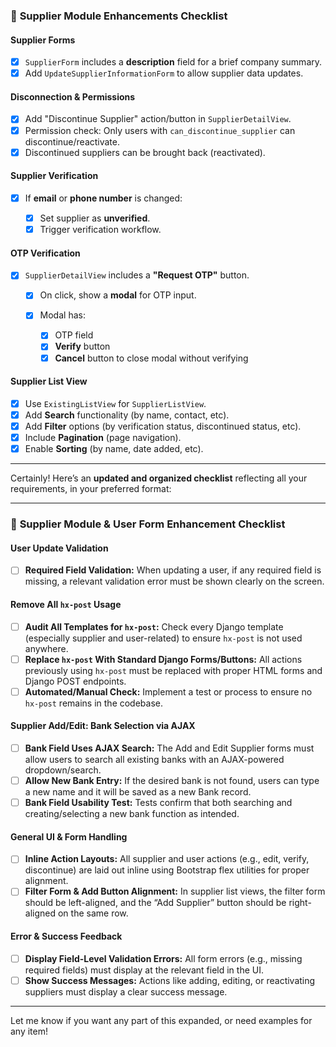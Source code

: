 ### 📝 **Supplier Module Enhancements Checklist**

#### **Supplier Forms**

* [x] `SupplierForm` includes a **description** field for a brief company summary.
* [x] Add `UpdateSupplierInformationForm` to allow supplier data updates.

#### **Disconnection & Permissions**

* [x] Add "Discontinue Supplier" action/button in `SupplierDetailView`.
* [x] Permission check: Only users with `can_discontinue_supplier` can discontinue/reactivate.
* [x] Discontinued suppliers can be brought back (reactivated).

#### **Supplier Verification**

* [x] If **email** or **phone number** is changed:

  * [x] Set supplier as **unverified**.
  * [x] Trigger verification workflow.

#### **OTP Verification**

* [x] `SupplierDetailView` includes a **"Request OTP"** button.

  * [x] On click, show a **modal** for OTP input.
  * [x] Modal has:

    * [x] OTP field
    * [x] **Verify** button
    * [x] **Cancel** button to close modal without verifying

#### **Supplier List View**

* [x] Use `ExistingListView` for `SupplierListView`.
* [x] Add **Search** functionality (by name, contact, etc).
* [x] Add **Filter** options (by verification status, discontinued status, etc).
* [x] Include **Pagination** (page navigation).
* [x] Enable **Sorting** (by name, date added, etc).

---

Certainly! Here’s an **updated and organized checklist** reflecting all your requirements, in your preferred format:

---

### 📝 **Supplier Module & User Form Enhancement Checklist**

#### **User Update Validation**

* [ ] **Required Field Validation:**
  When updating a user, if any required field is missing, a relevant validation error must be shown clearly on the screen.

#### **Remove All `hx-post` Usage**

* [ ] **Audit All Templates for `hx-post`:**
  Check every Django template (especially supplier and user-related) to ensure `hx-post` is not used anywhere.
* [ ] **Replace `hx-post` With Standard Django Forms/Buttons:**
  All actions previously using `hx-post` must be replaced with proper HTML forms and Django POST endpoints.
* [ ] **Automated/Manual Check:**
  Implement a test or process to ensure no `hx-post` remains in the codebase.

#### **Supplier Add/Edit: Bank Selection via AJAX**

* [ ] **Bank Field Uses AJAX Search:**
  The Add and Edit Supplier forms must allow users to search all existing banks with an AJAX-powered dropdown/search.
* [ ] **Allow New Bank Entry:**
  If the desired bank is not found, users can type a new name and it will be saved as a new Bank record.
* [ ] **Bank Field Usability Test:**
  Tests confirm that both searching and creating/selecting a new bank function as intended.

#### **General UI & Form Handling**

* [ ] **Inline Action Layouts:**
  All supplier and user actions (e.g., edit, verify, discontinue) are laid out inline using Bootstrap flex utilities for proper alignment.
* [ ] **Filter Form & Add Button Alignment:**
  In supplier list views, the filter form should be left-aligned, and the “Add Supplier” button should be right-aligned on the same row.

#### **Error & Success Feedback**

* [ ] **Display Field-Level Validation Errors:**
  All form errors (e.g., missing required fields) must display at the relevant field in the UI.
* [ ] **Show Success Messages:**
  Actions like adding, editing, or reactivating suppliers must display a clear success message.

---

Let me know if you want any part of this expanded, or need examples for any item!

